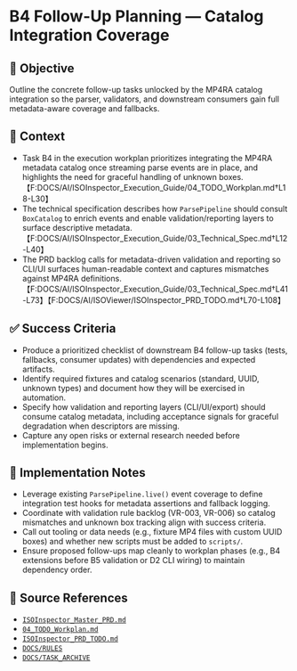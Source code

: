 # B4 Follow-Up Planning — Catalog Integration Coverage

## 🎯 Objective

Outline the concrete follow-up tasks unlocked by the MP4RA catalog integration so the parser, validators, and downstream
consumers gain full metadata-aware coverage and fallbacks.

## 🧩 Context

- Task B4 in the execution workplan prioritizes integrating the MP4RA metadata catalog once streaming parse events are
  in place, and highlights the need for graceful handling of unknown
  boxes.【F:DOCS/AI/ISOInspector_Execution_Guide/04_TODO_Workplan.md†L18-L30】
- The technical specification describes how `ParsePipeline` should consult `BoxCatalog` to enrich events and enable validation/reporting layers to surface descriptive metadata.【F:DOCS/AI/ISOInspector_Execution_Guide/03_Technical_Spec.md†L12-L40】
- The PRD backlog calls for metadata-driven validation and reporting so CLI/UI surfaces human-readable context and
  captures mismatches against MP4RA
  definitions.【F:DOCS/AI/ISOInspector_Execution_Guide/03_Technical_Spec.md†L41-L73】【F:DOCS/AI/ISOViewer/ISOInspector_PRD_TODO.md†L70-L108】

## ✅ Success Criteria

- Produce a prioritized checklist of downstream B4 follow-up tasks (tests, fallbacks, consumer updates) with
  dependencies and expected artifacts.
- Identify required fixtures and catalog scenarios (standard, UUID, unknown types) and document how they will be
  exercised in automation.
- Specify how validation and reporting layers (CLI/UI/export) should consume catalog metadata, including acceptance
  signals for graceful degradation when descriptors are missing.
- Capture any open risks or external research needed before implementation begins.

## 🔧 Implementation Notes

- Leverage existing `ParsePipeline.live()` event coverage to define integration test hooks for metadata assertions and fallback logging.
- Coordinate with validation rule backlog (VR-003, VR-006) so catalog mismatches and unknown box tracking align with
  success criteria.
- Call out tooling or data needs (e.g., fixture MP4 files with custom UUID boxes) and whether new scripts must be added to `scripts/`.
- Ensure proposed follow-ups map cleanly to workplan phases (e.g., B4 extensions before B5 validation or D2 CLI wiring)
  to maintain dependency order.

## 🧠 Source References

- [`ISOInspector_Master_PRD.md`](../AI/ISOViewer/ISOInspector_PRD_Full/ISOInspector_Master_PRD.md)
- [`04_TODO_Workplan.md`](../AI/ISOInspector_Execution_Guide/04_TODO_Workplan.md)
- [`ISOInspector_PRD_TODO.md`](../AI/ISOViewer/ISOInspector_PRD_TODO.md)
- [`DOCS/RULES`](../RULES)
- [`DOCS/TASK_ARCHIVE`](../TASK_ARCHIVE)
